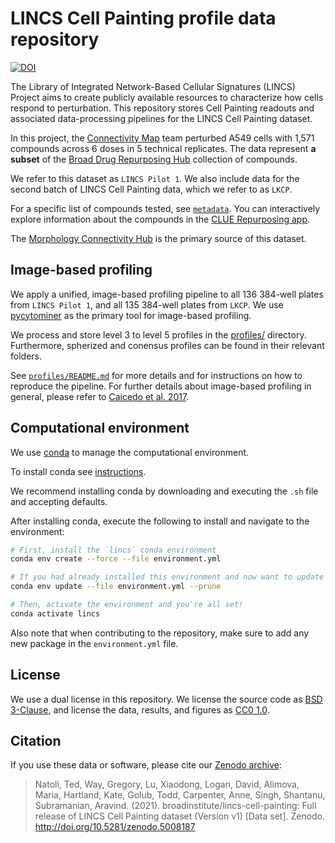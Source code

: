 # LINCS Cell Painting profile data repository

[![DOI](https://zenodo.org/badge/DOI/10.5281/zenodo.5008187.svg)](https://doi.org/10.5281/zenodo.5008187)

The Library of Integrated Network-Based Cellular Signatures (LINCS) Project aims to create publicly available resources to characterize how cells respond to perturbation.
This repository stores Cell Painting readouts and associated data-processing pipelines for the LINCS Cell Painting dataset.

In this project, the [Connectivity Map](https://clue.io/team) team perturbed A549 cells with 1,571 compounds across 6 doses in 5 technical replicates.
The data represent **a subset** of the [Broad Drug Repurposing Hub](https://clue.io/repurposing#home) collection of compounds.

We refer to this dataset as `LINCS Pilot 1`.
We also include data for the second batch of LINCS Cell Painting data, which we refer to as `LKCP`.

For a specific list of compounds tested, see [`metadata`](https://github.com/broadinstitute/lincs-cell-painting/tree/master/metadata).
You can interactively explore information about the compounds in the [CLUE Repurposing app](https://clue.io/repurposing-app).

The [Morphology Connectivity Hub](https://clue.io/morphology) is the primary source of this dataset.

## Image-based profiling

We apply a unified, image-based profiling pipeline to all 136 384-well plates from `LINCS Pilot 1`, and all 135 384-well plates from `LKCP`.
We use [pycytominer](https://github.com/cytomining/pycytominer) as the primary tool for image-based profiling.

We process and store level 3 to level 5 profiles in the [profiles/](profiles/) directory.
Furthermore, spherized and conensus profiles can be found in their relevant folders.

See [`profiles/README.md`](profiles/README.md) for more details and for instructions on how to reproduce the pipeline.
For further details about image-based profiling in general, please refer to [Caicedo et al. 2017](https://doi.org/10.1038/nmeth.4397).

## Computational environment

We use [conda](https://docs.conda.io/en/latest/) to manage the computational environment.

To install conda see [instructions](https://docs.conda.io/en/latest/miniconda.html).

We recommend installing conda by downloading and executing the `.sh` file and accepting defaults.

After installing conda, execute the following to install and navigate to the environment:

```bash
# First, install the `lincs` conda environment
conda env create --force --file environment.yml

# If you had already installed this environment and now want to update it
conda env update --file environment.yml --prune

# Then, activate the environment and you're all set!
conda activate lincs
```

Also note that when contributing to the repository, make sure to add any new package in the `environment.yml` file.

## License

We use a dual license in this repository.
We license the source code as [BSD 3-Clause](LICENSE_BSD3.md), and license the data, results, and figures as [CC0 1.0](LICENSE_CC0.md).

## Citation

If you use these data or software, please cite our [Zenodo archive](https://zenodo.org/record/5008187):

> Natoli, Ted, Way, Gregory, Lu, Xiaodong, Logan, David, Alimova, Maria, Hartland, Kate, Golub, Todd, Carpenter, Anne, Singh, Shantanu, Subramanian, Aravind. (2021). broadinstitute/lincs-cell-painting: Full release of LINCS Cell Painting dataset (Version v1) [Data set]. Zenodo. http://doi.org/10.5281/zenodo.5008187
